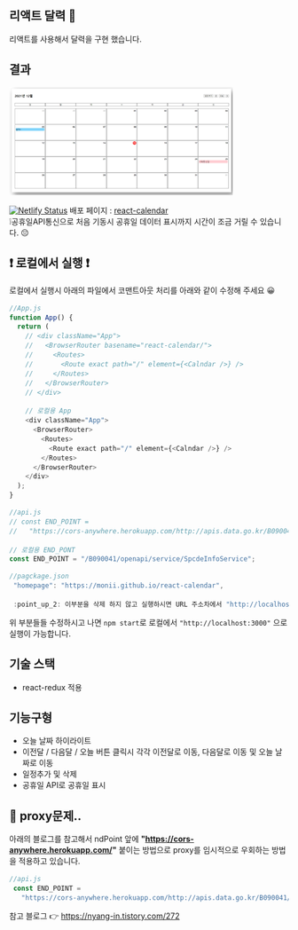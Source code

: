 ## 리액트 달력 :date:
리액트를 사용해서 달력을 구현 했습니다.  

## 결과 
<img src = "https://github.com/monii/react-calendar/blob/master/assets/react_calendar_img.png" width="80%" height="60%">

[![Netlify Status](https://api.netlify.com/api/v1/badges/01714578-b9a8-457d-bb5b-a51c887d2429/deploy-status)](https://app.netlify.com/sites/moniis-calendar/deploys)
배포 페이지 : [react-calendar](moniis-calendar.netlify.app)</br>
❕공휴일API통신으로 처음 기동시 공휴일 데이터 표시까지 시간이 조금 거릴 수 있습니다. :pensive:

## :exclamation: 로컬에서 실행 :exclamation:
로컬에서 실행시 아래의 파일에서 코맨트아웃 처리를 아래와 같이 수정해 주세요 :grinning:
```js
//App.js
function App() {
  return (
    // <div className="App">
    //   <BrowserRouter basename="react-calendar/">
    //     <Routes>
    //       <Route exact path="/" element={<Calndar />} />
    //     </Routes>
    //   </BrowserRouter>
    // </div>

    // 로컬용 App
    <div className="App">
      <BrowserRouter>
        <Routes>
          <Route exact path="/" element={<Calndar />} />
        </Routes>
      </BrowserRouter>
    </div>
  );
}
```
```js
//api.js
// const END_POINT =
//   "https://cors-anywhere.herokuapp.com/http://apis.data.go.kr/B090041/openapi/service/SpcdeInfoService";

// 로컬용 END_PONT
const END_POINT = "/B090041/openapi/service/SpcdeInfoService";
```
```js
//pagckage.json
 "homepage": "https://monii.github.io/react-calendar",  
 
 :point_up_2: 이부분을 삭제 하지 않고 실행하시면 URL 주소차에서 "http://localhost:3000"으로 실행해주세요
```

위 부분들들 수정하시고 나면 ```npm start```로 로컬에서 ```"http://localhost:3000"``` 으로 실행이 가능합니다.

## 기술 스택
* react-redux 적용

## 기능구형
* 오늘 날짜 하이라이트
* 이전달 / 다음달 / 오늘 버튼 클릭시 각각 이전달로 이동, 다음달로 이동 및 오늘 날짜로 이동
* 일정추가 및 삭제 
* 공휴일 API로 공휴일 표시

## :thinking: proxy문제..
아래의 블로그를 참고해서 ndPoint 앞에 **"https://cors-anywhere.herokuapp.com/"** 붙이는 방법으로 proxy를 임시적으로 우회하는 방법을 적용하고 있습니다.
```js
//api.js
 const END_POINT =
   "https://cors-anywhere.herokuapp.com/http://apis.data.go.kr/B090041/openapi/service/SpcdeInfoService";
```
참고 블로그 :point_right: https://nyang-in.tistory.com/272
